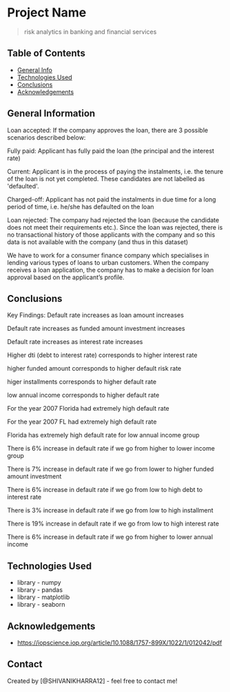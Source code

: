 # Project Name
> risk analytics in banking and financial services


## Table of Contents
* [General Info](#general-information)
* [Technologies Used](#technologies-used)
* [Conclusions](#conclusions)
* [Acknowledgements](#acknowledgements)

<!-- You can include any other section that is pertinent to your problem -->

## General Information
Loan accepted: If the company approves the loan, there are 3 possible scenarios described below:

Fully paid: Applicant has fully paid the loan (the principal and the interest rate)

Current: Applicant is in the process of paying the instalments, i.e. the tenure of the loan is not yet completed. These candidates are not labelled as 'defaulted'.

Charged-off: Applicant has not paid the instalments in due time for a long period of time, i.e. he/she has defaulted on the loan 

Loan rejected: The company had rejected the loan (because the candidate does not meet their requirements etc.). Since the loan was rejected, there is no transactional history of those applicants with the company and so this data is not available with the company (and thus in this dataset)
 
 We have to work for a consumer finance company which specialises in lending various types of loans to urban customers. When the company receives a loan application, the company has to make a decision for loan approval based on the applicant’s profile. 


<!-- You don't have to answer all the questions - just the ones relevant to your project. -->

## Conclusions
Key Findings:
Default rate increases as loan amount increases

Default rate increases as funded amount investment increases

Default rate increases as interest rate increases

Higher dti (debt to interest rate) corresponds to higher interest rate

higher funded amount corresponds to higher default risk rate

higer installments corresponds to higher default rate

low annual income corresponds to higher default rate

For the year 2007 Florida had extremely high default rate

For the year 2007 FL had extremely high default rate

Florida has extremely high default rate for low annual income group

There is 6% increase in default rate if we go from higher to lower income group

There is 7% increase in default rate if we go from lower to higher funded amount investment

There is 6% increase in default rate if we go from low to high debt to interest rate

There is 3% increase in default rate if we go from low to high installment

There is 19% increase in default rate if we go from low to high interest rate

There is 6% increase in default rate if we go from higher to lower annual income



## Technologies Used
- library - numpy
- library - pandas
- library - matplotlib
- library - seaborn

<!-- As the libraries versions keep on changing, it is recommended to mention the version of library used in this project -->

## Acknowledgements

 - https://iopscience.iop.org/article/10.1088/1757-899X/1022/1/012042/pdf
   


## Contact
Created by [@SHIVANIKHARRA12] - feel free to contact me!

